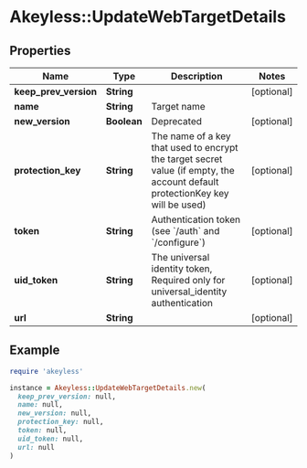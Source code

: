 # Akeyless::UpdateWebTargetDetails

## Properties

| Name | Type | Description | Notes |
| ---- | ---- | ----------- | ----- |
| **keep_prev_version** | **String** |  | [optional] |
| **name** | **String** | Target name |  |
| **new_version** | **Boolean** | Deprecated | [optional] |
| **protection_key** | **String** | The name of a key that used to encrypt the target secret value (if empty, the account default protectionKey key will be used) | [optional] |
| **token** | **String** | Authentication token (see &#x60;/auth&#x60; and &#x60;/configure&#x60;) | [optional] |
| **uid_token** | **String** | The universal identity token, Required only for universal_identity authentication | [optional] |
| **url** | **String** |  | [optional] |

## Example

```ruby
require 'akeyless'

instance = Akeyless::UpdateWebTargetDetails.new(
  keep_prev_version: null,
  name: null,
  new_version: null,
  protection_key: null,
  token: null,
  uid_token: null,
  url: null
)
```

